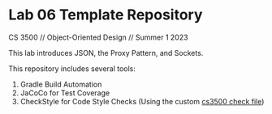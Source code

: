 # Lab 06 Template Repository
CS 3500 // Object-Oriented Design // Summer 1 2023

This lab introduces JSON, the Proxy Pattern, and Sockets. 

This repository includes several tools:
1. Gradle Build Automation
2. JaCoCo for Test Coverage
3. CheckStyle for Code Style Checks (Using the custom [cs3500 check file](./config/checkstyle/cs3500-checkstyle.xml)) 